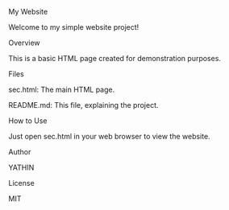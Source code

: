 My Website

Welcome to my simple website project!

Overview

This is a basic HTML page created for demonstration purposes.

Files

sec.html: The main HTML page.

README.md: This file, explaining the project.


How to Use

Just open sec.html in your web browser to view the website.

Author

YATHIN 

License

MIT

